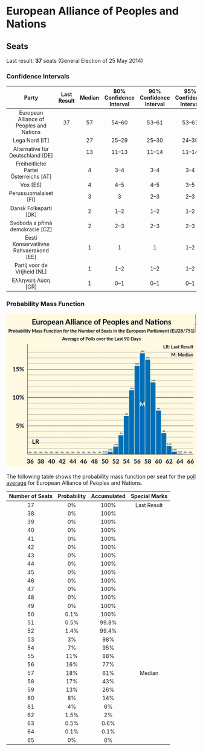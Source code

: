 # European Alliance of Peoples and Nations

## Seats

Last result: **37** seats (General Election of 25 May 2014)

### Confidence Intervals

| Party | Last Result | Median | 80% Confidence Interval | 90% Confidence Interval | 95% Confidence Interval | 99% Confidence Interval |
|:-----:|:-----------:|:------:|:-----------------------:|:-----------------------:|:-----------------------:|:-----------------------:|
| European Alliance of Peoples and Nations | 37 | 57 | 54–60 | 53–61 | 53–61 | 51–63 |
| Lega Nord [IT] | | 27 | 25–29 | 25–30 | 24–30 | 23–31 |
| Alternative für Deutschland [DE] | | 13 | 11–13 | 11–14 | 11–14 | 10–15 |
| Freiheitliche Partei Österreichs [AT] | | 4 | 3–4 | 3–4 | 3–4 | 3–5 |
| Vox [ES] | | 4 | 4–5 | 4–5 | 3–5 | 3–6 |
| Perussuomalaiset [FI] | | 3 | 3 | 2–3 | 2–3 | 2–4 |
| Dansk Folkeparti [DK] | | 2 | 1–2 | 1–2 | 1–2 | 1–2 |
| Svoboda a přímá demokracie [CZ] | | 2 | 2–3 | 2–3 | 2–3 | 2–3 |
| Eesti Konservatiivne Rahvaerakond [EE] | | 1 | 1 | 1 | 1–2 | 1–2 |
| Partij voor de Vrijheid [NL] | | 1 | 1–2 | 1–2 | 1–2 | 1–2 |
| Ελληνική Λύση [GR] | | 1 | 0–1 | 0–1 | 0–1 | 0–1 |

### Probability Mass Function

![Graph with seats probability mass function not yet produced](average-2019-06-30-seats-pmf-europeanallianceofpeoplesandnations.png "Seats Probability Mass Function")

The following table shows the probability mass function per seat for the [poll average](average-2019-06-30.html) for European Alliance of Peoples and Nations.

| Number of Seats | Probability | Accumulated | Special Marks |
|:---------------:|:-----------:|:-----------:|:-------------:|
| 37 | 0% | 100% | Last Result |
| 38 | 0% | 100% |  |
| 39 | 0% | 100% |  |
| 40 | 0% | 100% |  |
| 41 | 0% | 100% |  |
| 42 | 0% | 100% |  |
| 43 | 0% | 100% |  |
| 44 | 0% | 100% |  |
| 45 | 0% | 100% |  |
| 46 | 0% | 100% |  |
| 47 | 0% | 100% |  |
| 48 | 0% | 100% |  |
| 49 | 0% | 100% |  |
| 50 | 0.1% | 100% |  |
| 51 | 0.5% | 99.8% |  |
| 52 | 1.4% | 99.4% |  |
| 53 | 3% | 98% |  |
| 54 | 7% | 95% |  |
| 55 | 11% | 88% |  |
| 56 | 16% | 77% |  |
| 57 | 18% | 61% | Median |
| 58 | 17% | 43% |  |
| 59 | 13% | 26% |  |
| 60 | 8% | 14% |  |
| 61 | 4% | 6% |  |
| 62 | 1.5% | 2% |  |
| 63 | 0.5% | 0.6% |  |
| 64 | 0.1% | 0.1% |  |
| 65 | 0% | 0% |  |


